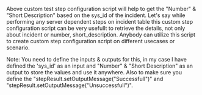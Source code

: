 Above custom test step configuration script will help to get the "Number" & "Short Description" based on the sys_id of the incident. Let's say while performing any server dependent steps on incident table this custom step configuration script can be very usefullt to retrieve the details, not only about incident or number, short_description. Anybody can utilize this script to create custom step configuration script on different usecases or scenario.

Note: You need to define the inputs & outputs for this, in my case I have defined the 'sys_id' as an input and "Number" & "Short Description" as an output to store the values and use it anywhere. Also to make sure you define the "stepResult.setOutputMessage("Successfull")" and "stepResult.setOutputMessage("Unsuccessfull")".
